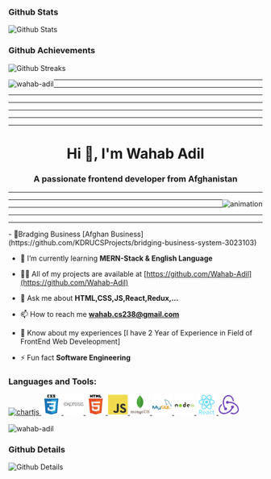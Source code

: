 
### Github Stats

![Github Stats](https://github-readme-stats.vercel.app/api?username=Wahab-Adil&hide_border=true&count_private=true&show_icons=true&theme=radical)

### Github Achievements

![Github Streaks](https://github-profile-trophy.vercel.app/?username=Wahab-Adil&theme=radical&row=1&column=8)

<p style="display:black;"><img align="left" src="https://github-readme-stats.vercel.app/api/top-langs?username=wahab-adil&show_icons=true&locale=en&layout=compact" alt="wahab-adil" /></p>
<hr/>
<hr/>
<hr/>
<hr/>
<hr/>
<hr/>
<hr/>


<h1 align="center">Hi 👋, I'm Wahab Adil</h1>
<h3 align="center">A passionate frontend developer from Afghanistan</h3>
<hr/>
<img align='right' alt='animation'  src='https://www.suntecindia.com/img/development-logos.png' />
<hr/>
<hr/>
<hr/>
<hr/>
- 🔭Bradging Business [Afghan Business](https://github.com/KDRUCSProjects/bridging-business-system-3023103)

- 🌱 I’m currently learning **MERN-Stack & English Language**

- 👨‍💻 All of my projects are available at [https://github.com/Wahab-Adil](https://github.com/Wahab-Adil)

- 💬 Ask me about **HTML,CSS,JS,React,Redux,...**

- 📫 How to reach me **wahab.cs238@gmail.com**

- 📄 Know about my experiences [I have 2 Year of Experience in Field of FrontEnd Web Develeopment]

- ⚡ Fun fact **Software Engineering**

<p align="left">
</p>

<h3 align="left">Languages and Tools:</h3>
<p align="left"> <a href="https://www.chartjs.org" target="_blank" rel="noreferrer"> <img src="https://www.chartjs.org/media/logo-title.svg" alt="chartjs" width="40" height="40"/> </a> <a href="https://www.w3schools.com/css/" target="_blank" rel="noreferrer"> <img src="https://raw.githubusercontent.com/devicons/devicon/master/icons/css3/css3-original-wordmark.svg" alt="css3" width="40" height="40"/> </a> <a href="https://expressjs.com" target="_blank" rel="noreferrer"> <img src="https://raw.githubusercontent.com/devicons/devicon/master/icons/express/express-original-wordmark.svg" alt="express" width="40" height="40"/> </a> <a href="https://www.w3.org/html/" target="_blank" rel="noreferrer"> <img src="https://raw.githubusercontent.com/devicons/devicon/master/icons/html5/html5-original-wordmark.svg" alt="html5" width="40" height="40"/> </a> <a href="https://developer.mozilla.org/en-US/docs/Web/JavaScript" target="_blank" rel="noreferrer"> <img src="https://raw.githubusercontent.com/devicons/devicon/master/icons/javascript/javascript-original.svg" alt="javascript" width="40" height="40"/> </a> <a href="https://www.mongodb.com/" target="_blank" rel="noreferrer"> <img src="https://raw.githubusercontent.com/devicons/devicon/master/icons/mongodb/mongodb-original-wordmark.svg" alt="mongodb" width="40" height="40"/> </a> <a href="https://www.mysql.com/" target="_blank" rel="noreferrer"> <img src="https://raw.githubusercontent.com/devicons/devicon/master/icons/mysql/mysql-original-wordmark.svg" alt="mysql" width="40" height="40"/> </a> <a href="https://nodejs.org" target="_blank" rel="noreferrer"> <img src="https://raw.githubusercontent.com/devicons/devicon/master/icons/nodejs/nodejs-original-wordmark.svg" alt="nodejs" width="40" height="40"/> </a> <a href="https://www.photoshop.com/en" target="_blank" rel="noreferrer"> <a href="https://reactjs.org/" target="_blank" rel="noreferrer"> <img src="https://raw.githubusercontent.com/devicons/devicon/master/icons/react/react-original-wordmark.svg" alt="react" width="40" height="40"/> </a> <a href="https://redux.js.org" target="_blank" rel="noreferrer"> <img src="https://raw.githubusercontent.com/devicons/devicon/master/icons/redux/redux-original.svg" alt="redux" width="40" height="40"/> </a> </p>



<p><img align="center" src="https://github-readme-streak-stats.herokuapp.com/?user=wahab-adil&" alt="wahab-adil" /></p>




### Github Details

![Github Details](https://github-profile-summary-cards.vercel.app/api/cards/profile-details?username=Wahab-Adil&theme=github_dark)


